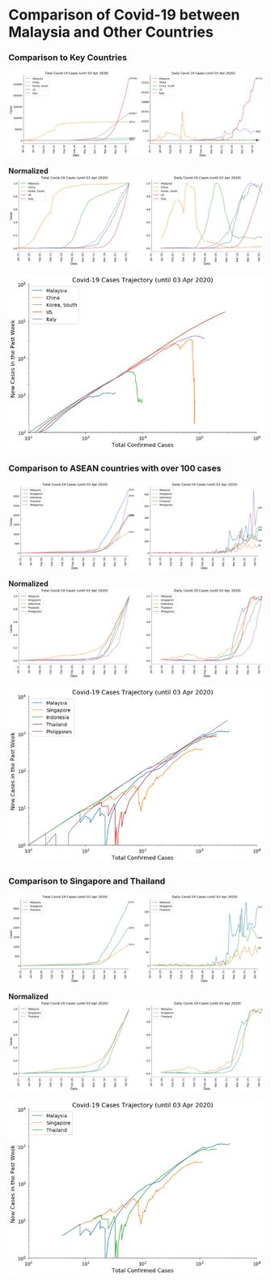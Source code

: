 # Comparison of Covid-19 between Malaysia and Other Countries


### Comparison to Key Countries

![Global Total and Daily Covid-19 Cases](https://github.com/psjphoon/covid19/blob/master/image/globalTD.png)

**Normalized**
![Normalized Global Total and Daily Covid-19 Cases](https://github.com/psjphoon/covid19/blob/master/image/globalTDN.png)

![Global Covid-19 Cases Trajectory](https://github.com/psjphoon/covid19/blob/master/image/globalTraj.png)

### Comparison to ASEAN countries with over 100 cases

![Asean Total and Daily Covid-19 Cases](https://github.com/psjphoon/covid19/blob/master/image/aseanTD.png)

**Normalized**
![Normalized Asean Total and Daily Covid-19 Cases](https://github.com/psjphoon/covid19/blob/master/image/aseanTDN.png)

![Asean Covid-19 Cases Trajectory](https://github.com/psjphoon/covid19/blob/master/image/aseanTraj.png)

### Comparison to Singapore and Thailand

![Neighbour Total and Daily Covid-19 Cases](https://github.com/psjphoon/covid19/blob/master/image/neighbourTD.png)

**Normalized**
![Normalized Neighbour Total and Daily Covid-19 Cases](https://github.com/psjphoon/covid19/blob/master/image/neighbourTDN.png)

![Neighbour Covid-19 Cases Trajectory](https://github.com/psjphoon/covid19/blob/master/image/neighbourTraj.png)

